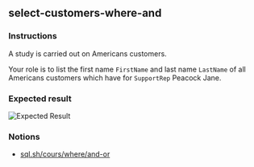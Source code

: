 ## select-customers-where-and

### Instructions

A study is carried out on Americans customers.

Your role is to list the first name `FirstName` and last name `LastName` of all Americans customers which have for `SupportRep` Peacock Jane.

### Expected result

![Expected Result](https://thomaslenaour.github.io/ytrack/subjects/select-customers-where-and/expected.png)

### Notions

- [sql.sh/cours/where/and-or](https://sql.sh/cours/where/and-or)
